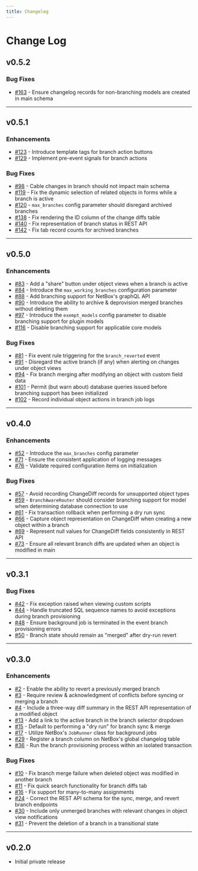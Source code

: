 ```yaml
---
title: Changelog
---
```

# Change Log

## v0.5.2

### Bug Fixes

* [#163](https://github.com/netboxlabs/netbox-branching/issues/163) - Ensure changelog records for non-branching models are created in main schema

---

## v0.5.1

### Enhancements

* [#123](https://github.com/netboxlabs/netbox-branching/issues/123) - Introduce template tags for branch action buttons
* [#129](https://github.com/netboxlabs/netbox-branching/issues/129) - Implement pre-event signals for branch actions

### Bug Fixes

* [#98](https://github.com/netboxlabs/netbox-branching/issues/98) - Cable changes in branch should not impact main schema
* [#119](https://github.com/netboxlabs/netbox-branching/issues/119) - Fix the dynamic selection of related objects in forms while a branch is active
* [#120](https://github.com/netboxlabs/netbox-branching/issues/120) - `max_branches` config parameter should disregard archived branches
* [#138](https://github.com/netboxlabs/netbox-branching/issues/138) - Fix rendering the ID column of the change diffs table
* [#140](https://github.com/netboxlabs/netbox-branching/issues/140) - Fix representation of branch status in REST API
* [#142](https://github.com/netboxlabs/netbox-branching/issues/142) - Fix tab record counts for archived branches

---

## v0.5.0

### Enhancements

* [#83](https://github.com/netboxlabs/netbox-branching/issues/83) - Add a "share" button under object views when a branch is active
* [#84](https://github.com/netboxlabs/netbox-branching/issues/84) - Introduce the `max_working_branches` configuration parameter
* [#88](https://github.com/netboxlabs/netbox-branching/issues/88) - Add branching support for NetBox's graphQL API
* [#90](https://github.com/netboxlabs/netbox-branching/issues/90) - Introduce the ability to archive & deprovision merged branches without deleting them
* [#97](https://github.com/netboxlabs/netbox-branching/issues/97) - Introduce the `exempt_models` config parameter to disable branching support for plugin models
* [#116](https://github.com/netboxlabs/netbox-branching/issues/116) - Disable branching support for applicable core models

### Bug Fixes

* [#81](https://github.com/netboxlabs/netbox-branching/issues/81) - Fix event rule triggering for the `branch_reverted` event
* [#91](https://github.com/netboxlabs/netbox-branching/issues/91) - Disregard the active branch (if any) when alerting on changes under object views
* [#94](https://github.com/netboxlabs/netbox-branching/issues/94) - Fix branch merging after modifying an object with custom field data
* [#101](https://github.com/netboxlabs/netbox-branching/issues/101) - Permit (but warn about) database queries issued before branching support has been initialized
* [#102](https://github.com/netboxlabs/netbox-branching/issues/102) - Record individual object actions in branch job logs

---

## v0.4.0

### Enhancements

* [#52](https://github.com/netboxlabs/netbox-branching/issues/52) - Introduce the `max_branches` config parameter
* [#71](https://github.com/netboxlabs/netbox-branching/issues/71) - Ensure the consistent application of logging messages
* [#76](https://github.com/netboxlabs/netbox-branching/issues/76) - Validate required configuration items on initialization

### Bug Fixes

* [#57](https://github.com/netboxlabs/netbox-branching/issues/57) - Avoid recording ChangeDiff records for unsupported object types
* [#59](https://github.com/netboxlabs/netbox-branching/issues/59) - `BranchAwareRouter` should consider branching support for model when determining database connection to use
* [#61](https://github.com/netboxlabs/netbox-branching/issues/61) - Fix transaction rollback when performing a dry run sync
* [#66](https://github.com/netboxlabs/netbox-branching/issues/66) - Capture object representation on ChangeDiff when creating a new object within a branch
* [#69](https://github.com/netboxlabs/netbox-branching/issues/69) - Represent null values for ChangeDiff fields consistently in REST API
* [#73](https://github.com/netboxlabs/netbox-branching/issues/73) - Ensure all relevant branch diffs are updated when an object is modified in main

---

## v0.3.1

### Bug Fixes

* [#42](https://github.com/netboxlabs/netbox-branching/issues/42) - Fix exception raised when viewing custom scripts
* [#44](https://github.com/netboxlabs/netbox-branching/issues/44) - Handle truncated SQL sequence names to avoid exceptions during branch provisioning
* [#48](https://github.com/netboxlabs/netbox-branching/issues/48) - Ensure background job is terminated in the event branch provisioning errors
* [#50](https://github.com/netboxlabs/netbox-branching/issues/50) - Branch state should remain as "merged" after dry-run revert

---

## v0.3.0

### Enhancements

* [#2](https://github.com/netboxlabs/netbox-branching/issues/2) - Enable the ability to revert a previously merged branch
* [#3](https://github.com/netboxlabs/netbox-branching/issues/3) - Require review & acknowledgment of conflicts before syncing or merging a branch
* [#4](https://github.com/netboxlabs/netbox-branching/issues/4) - Include a three-way diff summary in the REST API representation of a modified object
* [#13](https://github.com/netboxlabs/netbox-branching/issues/13) - Add a link to the active branch in the branch selector dropdown
* [#15](https://github.com/netboxlabs/netbox-branching/issues/15) - Default to performing a "dry run" for branch sync & merge
* [#17](https://github.com/netboxlabs/netbox-branching/issues/17) - Utilize NetBox's `JobRunner` class for background jobs
* [#29](https://github.com/netboxlabs/netbox-branching/issues/29) - Register a branch column on NetBox's global changelog table
* [#36](https://github.com/netboxlabs/netbox-branching/issues/36) - Run the branch provisioning process within an isolated transaction

### Bug Fixes

* [#10](https://github.com/netboxlabs/netbox-branching/issues/10) - Fix branch merge failure when deleted object was modified in another branch
* [#11](https://github.com/netboxlabs/netbox-branching/issues/11) - Fix quick search functionality for branch diffs tab
* [#16](https://github.com/netboxlabs/netbox-branching/issues/16) - Fix support for many-to-many assignments
* [#24](https://github.com/netboxlabs/netbox-branching/issues/24) - Correct the REST API schema for the sync, merge, and revert branch endpoints
* [#30](https://github.com/netboxlabs/netbox-branching/issues/30) - Include only unmerged branches with relevant changes in object view notifications
* [#31](https://github.com/netboxlabs/netbox-branching/issues/31) - Prevent the deletion of a branch in a transitional state

---

## v0.2.0

* Initial private release
